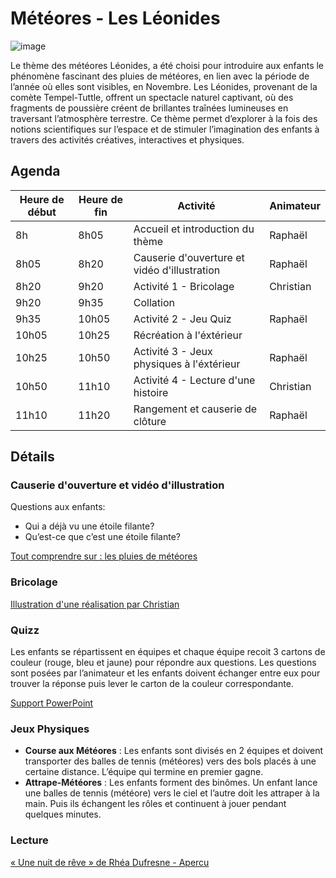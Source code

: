# Météores - Les Léonides

![image](https://github.com/user-attachments/assets/b9e365af-08d2-4512-9268-23964030a598)

Le thème des météores Léonides, a été choisi pour introduire aux enfants le phénomène fascinant des pluies de météores, en lien avec la période de l’année où elles sont visibles, en Novembre. Les Léonides, provenant de la comète Tempel-Tuttle, offrent un spectacle naturel captivant, où des fragments de poussière créent de brillantes traînées lumineuses en traversant l’atmosphère terrestre. Ce thème permet d’explorer à la fois des notions scientifiques sur l’espace et de stimuler l’imagination des enfants à travers des activités créatives, interactives et physiques.

## Agenda

| Heure de début | Heure de fin | Activité                                     | Animateur |
| -------------- | ------------ | -------------------------------------------- | --------- |
| 8h             | 8h05         | Accueil et introduction du thème             | Raphaël   |
| 8h05           | 8h20         | Causerie d'ouverture et vidéo d'illustration | Raphaël   |
| 8h20           | 9h20         | Activité 1 - Bricolage                       | Christian |
| 9h20           | 9h35         | Collation                                    |           |
| 9h35           | 10h05        | Activité 2 - Jeu Quiz                        | Raphaël   |
| 10h05          | 10h25        | Récréation à l'éxtérieur                     |           |
| 10h25          | 10h50        | Activité 3 - Jeux physiques à l'éxtérieur    | Raphaël   |
| 10h50          | 11h10        | Activité 4 - Lecture d'une histoire          | Christian |
| 11h10          | 11h20        | Rangement et causerie de clôture             | Raphaël   |

## Détails

### Causerie d'ouverture et vidéo d'illustration

Questions aux enfants:

- Qui a déjà vu une étoile filante?
- Qu’est-ce que c’est une étoile filante?

[Tout comprendre sur : les pluies de météores](https://youtu.be/wVpxLuElDeM?si=iLl-lUhGMzIXVlhD)

### Bricolage

[Illustration d'une réalisation par Christian](./Activite_Bricolage.pdf)

### Quizz

Les enfants se répartissent en équipes et chaque équipe recoit 3 cartons de couleur (rouge, bleu et jaune) pour répondre aux questions. Les questions sont posées par l’animateur et les enfants doivent échanger entre eux pour trouver la réponse puis lever le carton de la couleur correspondante.

[Support PowerPoint](https://rpothinmvp-my.sharepoint.com/:p:/g/personal/raphael_rpothinmvp_onmicrosoft_com/EQ9UT1C14_9FthUJNWPHIUYBDh5q-bRW6VByRzKgic44XA?e=nVE0rj)

### Jeux Physiques

- **Course aux Météores** : Les enfants sont divisés en 2 équipes et doivent transporter des balles de tennis (météores) vers des bols placés à une certaine distance. L’équipe qui termine en premier gagne.
- **Attrape-Météores** : Les enfants forment des binômes. Un enfant lance une balles de tennis (météore) vers le ciel et l’autre doit les attraper à la main. Puis ils échangent les rôles et continuent à jouer pendant quelques minutes.

### Lecture

[« Une nuit de rêve » de Rhéa Dufresne - Apercu](https://r.cantook.com/enqc/sample/aHR0cHM6Ly93d3cuZW50cmVwb3RudW1lcmlxdWUuY29tL3NhbXBsZS83MTEzMS93ZWJfcmVhZGVyX21hbmlmZXN0P2Zvcm1hdF9uYXR1cmU9cGRmJnNpZ2lkPTE3MjYzMTY1MzYmc2lnbmF0dXJlPWJhMWQ3OGNlZDUwYmM5ZjlhYzVkOWRlYWVjNWI3ZGEwMmU5NjQ2NDhhNzBiZTI2ZTE4ZDk2NTY3NmNhYzZkZTc)
